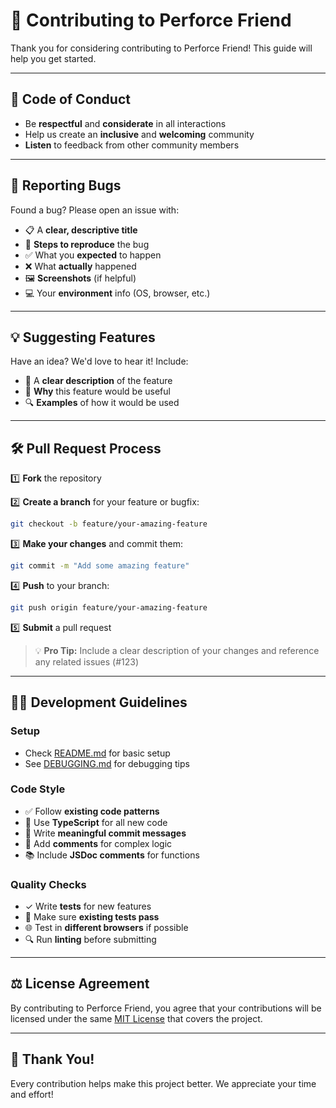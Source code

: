 # 🤝 Contributing to Perforce Friend

Thank you for considering contributing to Perforce Friend! This guide will help you get started.

---

## 💬 Code of Conduct

* Be **respectful** and **considerate** in all interactions
* Help us create an **inclusive** and **welcoming** community
* **Listen** to feedback from other community members

---

## 🐞 Reporting Bugs

Found a bug? Please open an issue with:

* 📋 A **clear, descriptive title**
* 🔄 **Steps to reproduce** the bug
* ✅ What you **expected** to happen
* ❌ What **actually** happened
* 🖼️ **Screenshots** (if helpful)
* 💻 Your **environment** info (OS, browser, etc.)

---

## 💡 Suggesting Features

Have an idea? We'd love to hear it! Include:

* 📝 A **clear description** of the feature
* 🎯 **Why** this feature would be useful
* 🔍 **Examples** of how it would be used

---

## 🛠️ Pull Request Process

1️⃣ **Fork** the repository

2️⃣ **Create a branch** for your feature or bugfix:
```bash
git checkout -b feature/your-amazing-feature
```

3️⃣ **Make your changes** and commit them:
```bash
git commit -m "Add some amazing feature"
```

4️⃣ **Push** to your branch:
```bash
git push origin feature/your-amazing-feature
```

5️⃣ **Submit** a pull request

> 💡 **Pro Tip:** Include a clear description of your changes and reference any related issues (#123)

---

## 👨‍💻 Development Guidelines

### Setup

* Check [README.md](README.md) for basic setup
* See [DEBUGGING.md](DEBUGGING.md) for debugging tips

### Code Style

* ✅ Follow **existing code patterns**
* 📏 Use **TypeScript** for all new code
* 📝 Write **meaningful commit messages**
* 💬 Add **comments** for complex logic
* 📚 Include **JSDoc comments** for functions

### Quality Checks

* ✓ Write **tests** for new features
* 🧪 Make sure **existing tests pass**
* 🌐 Test in **different browsers** if possible
* 🔍 Run **linting** before submitting

---

## ⚖️ License Agreement

By contributing to Perforce Friend, you agree that your contributions will be licensed under the same [MIT License](LICENSE) that covers the project.

---

## 🙏 Thank You!

Every contribution helps make this project better. We appreciate your time and effort! 